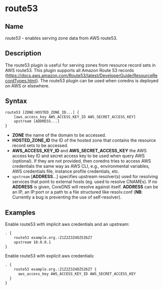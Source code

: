 # route53

## Name

*route53* - enables serving zone data from AWS route53.

## Description

The route53 plugin is useful for serving zones from resource record sets in AWS route53. This plugin
supports all Amazon Route 53 records (https://docs.aws.amazon.com/Route53/latest/DeveloperGuide/ResourceRecordTypes.html).
The route53 plugin can be used when coredns is deployed on AWS or elsewhere.

## Syntax

~~~ txt
route53 [ZONE:HOSTED_ZONE_ID...] {
    [aws_access_key AWS_ACCESS_KEY_ID AWS_SECRET_ACCESS_KEY]
    upstream [ADDRESS...]
}
~~~

* **ZONE** the name of the domain to be accessed.
* **HOSTED_ZONE_ID** the ID of the hosted zone that contains the resource record sets to be accessed.
* **AWS_ACCESS_KEY_ID** and **AWS_SECRET_ACCESS_KEY** the AWS access key ID and secret access key
   to be used when query AWS (optional).  If they are not provided, then coredns tries to access
   AWS credentials the same way as AWS CLI, e.g., environmental variables, AWS credentials file,
   instance profile credentials, etc.
* `upstream` [**ADDRESS**...] specifies upstream resolver(s) used for resolving services that point
   to external hosts (eg. used to resolve CNAMEs). If no **ADDRESS** is given, CoreDNS will resolve
   against itself. **ADDRESS** can be an IP, an IP:port or a path to a file structured like
   resolv.conf (**NB**: Currently a bug is preventing the use of self-resolver).

## Examples

Enable route53 with implicit aws credentials and an upstream:

~~~ txt
. {
    route53 example.org.:Z1Z2Z3Z4DZ5Z6Z7
    upstream 10.0.0.1
}
~~~

Enable route53 with explicit aws credentials:

~~~ txt
. {
    route53 example.org.:Z1Z2Z3Z4DZ5Z6Z7 {
      aws_access_key AWS_ACCESS_KEY_ID AWS_SECRET_ACCESS_KEY
  }
}
~~~
